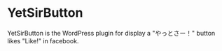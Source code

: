 YetSirButton
============

YetSirButton is the WordPress plugin for display a "やっとさー！" button likes "Like!" in facebook.
